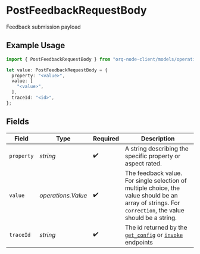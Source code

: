 # PostFeedbackRequestBody

Feedback submission payload

## Example Usage

```typescript
import { PostFeedbackRequestBody } from "orq-node-client/models/operations";

let value: PostFeedbackRequestBody = {
  property: "<value>",
  value: [
    "<value>",
  ],
  traceId: "<id>",
};
```

## Fields

| Field                                                                                                                                                 | Type                                                                                                                                                  | Required                                                                                                                                              | Description                                                                                                                                           |
| ----------------------------------------------------------------------------------------------------------------------------------------------------- | ----------------------------------------------------------------------------------------------------------------------------------------------------- | ----------------------------------------------------------------------------------------------------------------------------------------------------- | ----------------------------------------------------------------------------------------------------------------------------------------------------- |
| `property`                                                                                                                                            | *string*                                                                                                                                              | :heavy_check_mark:                                                                                                                                    | A string describing the specific property or aspect rated.                                                                                            |
| `value`                                                                                                                                               | *operations.Value*                                                                                                                                    | :heavy_check_mark:                                                                                                                                    | The feedback value. For single selection of multiple choice, the value should be an array of strings. For `correction`, the value should be a string. |
| `traceId`                                                                                                                                             | *string*                                                                                                                                              | :heavy_check_mark:                                                                                                                                    | The id returned by the [`get_config`]() or [`invoke`](https://docs.orq.ai/reference/post_deployments-invoke-1) endpoints                              |